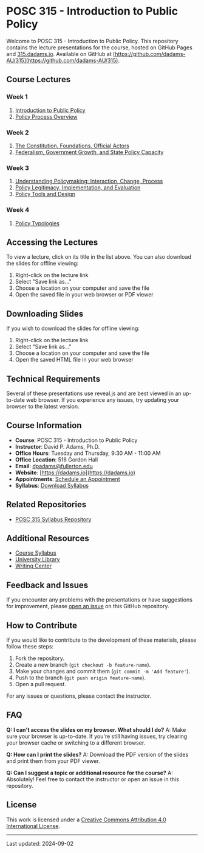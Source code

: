  
# POSC 315 - Introduction to Public Policy

Welcome to POSC 315 - Introduction to Public Policy. This repository contains the lecture presentations for the course, hosted on GitHub Pages and [315.dadams.io](https://315.dadams.io). Available on GitHub at [https://github.com/dadams-AU/315](https://github.com/dadams-AU/315). 

## Course Lectures

### Week 1
1. [Introduction to Public Policy](https://raw.githubusercontent.com/dadams-AU/slides-POSC-315/main/slide%20deck/01_introduction/Introduction%20to%20Public%20Policy%20Beamer.pdf)
2. [Policy Process Overview](https://raw.githubusercontent.com/dadams-AU/slides-POSC-315/main/slide%20deck/02_whatispolicy/what_is_public_policy.pdf)

### Week 2
1. [The Constitution, Foundations, Official Actors](2.1_constitution_foundations/index.html)
2. [Federalism, Government Growth, and State Policy Capacity](2.2_federalism_growth/index.html)

### Week 3
1. [Understanding Policymaking: Interaction, Change, Process](3.1_understanding_policymaking/index.html)
2. [Policy Legitimacy, Implementation, and Evaluation](3.2_legitimacy_implementation_evaluation/index.html)
3. [Policy Tools and Design](3.3_policy_tools/index.html)

### Week 4
1. [Policy Typologies](4.1_policy_typologies/4-1_policy_typologies.pdf)

## Accessing the Lectures

To view a lecture, click on its title in the list above. You can also download the slides for offline viewing:

1. Right-click on the lecture link
2. Select "Save link as..."
3. Choose a location on your computer and save the file
4. Open the saved file in your web browser or PDF viewer


## Downloading Slides

If you wish to download the slides for offline viewing:

1. Right-click on the lecture link
2. Select "Save link as..."
3. Choose a location on your computer and save the file
4. Open the saved HTML file in your web browser

## Technical Requirements

Several of these presentations use reveal.js and are best viewed in an up-to-date web browser. If you experience any issues, try updating your browser to the latest version.

## Course Information

- **Course**: POSC 315 - Introduction to Public Policy
- **Instructor**: David P. Adams, Ph.D.
- **Office Hours**: Tuesday and Thursday, 9:30 AM - 11:00 AM
- **Office Location**: 516 Gordon Hall
- **Email**: dpadams@fullerton.edu
- **Website**: [https://dadams.io](https://dadams.io)
- **Appointments**: [Schedule an Appointment](https://dadams.io/appointments)
- **Syllabus**: [Download Syllabus](https://raw.githubusercontent.com/dadams-AU/syllabi/main/POSC%20315%20Intro%20Policy/2024-25%20Fall/posc315_fall_2024.pdf)  

## Related Repositories

- [POSC 315 Syllabus Repository](https://github.com/dadams-AU/syllabi)


## Additional Resources

- [Course Syllabus]([link-to-your-syllabus.pdf](https://raw.githubusercontent.com/dadams-AU/syllabi/main/POSC%20315%20Intro%20Policy/2024-25%20Fall/posc315_fall_2024.pdf))
- [University Library](https://www.library.fullerton.edu/)
- [Writing Center](https://english.fullerton.edu/writing_center/)

## Feedback and Issues

If you encounter any problems with the presentations or have suggestions for improvement, please [open an issue](https://github.com/dadams-au/repo-name/issues) on this GitHub repository.

## How to Contribute

If you would like to contribute to the development of these materials, please follow these steps:
1. Fork the repository.
2. Create a new branch (`git checkout -b feature-name`).
3. Make your changes and commit them (`git commit -m 'Add feature'`).
4. Push to the branch (`git push origin feature-name`).
5. Open a pull request.

For any issues or questions, please contact the instructor.

## FAQ

**Q: I can't access the slides on my browser. What should I do?**
A: Make sure your browser is up-to-date. If you're still having issues, try clearing your browser cache or switching to a different browser.

**Q: How can I print the slides?**
A: Download the PDF version of the slides and print them from your PDF viewer.

**Q: Can I suggest a topic or additional resource for the course?**
A: Absolutely! Feel free to contact the instructor or open an issue in this repository.


## License

This work is licensed under a [Creative Commons Attribution 4.0 International License](https://creativecommons.org/licenses/by/4.0/).


---

Last updated: 2024-09-02
